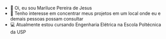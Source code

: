 - 👋 Oi, eu sou Mariluce Pereira de Jesus
- 👀 Tenho interesse em concentrar meus projetos em um local onde eu e demais pessoas possam consultar
- 💻 Atualmente estou cursando Engenharia Elétrica na Escola Poltécnica da USP
